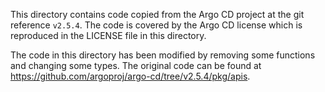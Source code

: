 This directory contains code copied from the Argo CD project at the git reference `v2.5.4`. The code is covered by
the Argo CD license which is reproduced in the LICENSE file in this directory.

The code in this directory has been modified by removing some functions and changing some types. The original code can
be found at https://github.com/argoproj/argo-cd/tree/v2.5.4/pkg/apis.

